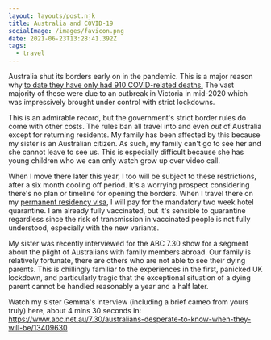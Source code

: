 ```yaml
---
layout: layouts/post.njk
title: Australia and COVID-19
socialImage: /images/favicon.png
date: 2021-06-23T13:28:41.392Z
tags:
  - travel
---
```

Australia shut its borders early on in the pandemic. This is a major reason why [to date they have only had 910 COVID-related deaths.](https://www.health.gov.au/news/health-alerts/novel-coronavirus-2019-ncov-health-alert/coronavirus-covid-19-current-situation-and-case-numbers) The vast majority of these were due to an outbreak in Victoria in mid-2020 which was impressively brought under control with strict lockdowns.

This is an admirable record, but the government's strict border rules do come with other costs. The rules ban all travel into and even *out* of Australia except for returning residents. My family has been affected by this because my sister is an Australian citizen. As such, my family can't go to see her and she cannot leave to see us. This is especially difficult because she has young children who we can only watch grow up over video call.

When I move there later this year, I too will be subject to these restrictions, after a six month cooling off period. It's a worrying prospect considering there's no plan or timeline for opening the borders. When I travel there on my [permanent residency visa](https://immi.homeaffairs.gov.au/visas/getting-a-visa/visa-listing/skilled-independent-189/points-tested), I will pay for the mandatory two week hotel quarantine. I am already fully vaccinated, but it's sensible to quarantine regardless since the risk of transmission in vaccinated people is not fully understood, especially with the new variants.

My sister was recently interviewed for the ABC 7.30 show for a segment about the plight of Australians with family members abroad. Our family is relatively fortunate, there are others who are not able to see their dying parents. This is chillingly familiar to the experiences in the first, panicked UK lockdown, and particularly tragic that the exceptional situation of a dying parent cannot be handled reasonably a year and a half later.

Watch my sister Gemma's interview (including a brief cameo from yours truly) here, about 4 mins 30 seconds in: <https://www.abc.net.au/7.30/australians-desperate-to-know-when-they-will-be/13409630>